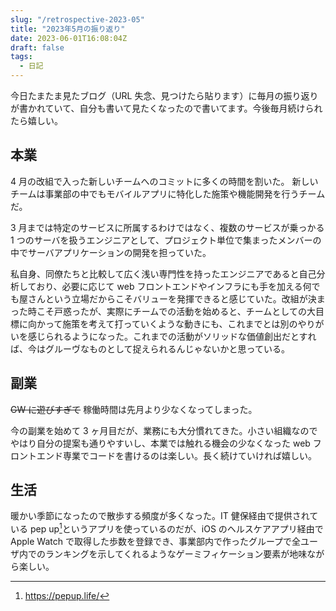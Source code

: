 ```yaml
---
slug: "/retrospective-2023-05"
title: "2023年5月の振り返り"
date: 2023-06-01T16:08:04Z
draft: false
tags:
  - 日記
---
```


今日たまたま見たブログ（URL 失念、見つけたら貼ります）に毎月の振り返りが書かれていて、自分も書いて見たくなったので書いてます。今後毎月続けられたら嬉しい。

## 本業

4 月の改組で入った新しいチームへのコミットに多くの時間を割いた。
新しいチームは事業部の中でもモバイルアプリに特化した施策や機能開発を行うチームだ。

3 月までは特定のサービスに所属するわけではなく、複数のサービスが乗っかる 1 つのサーバを扱うエンジニアとして、プロジェクト単位で集まったメンバーの中でサーバアプリケーションの開発を担っていた。

私自身、同僚たちと比較して広く浅い専門性を持ったエンジニアであると自己分析しており、必要に応じて web フロントエンドやインフラにも手を加える何でも屋さんという立場だからこそバリューを発揮できると感じていた。改組が決まった時こそ戸惑ったが、実際にチームでの活動を始めると、チームとしての大目標に向かって施策を考えて打っていくような動きにも、これまでとは別のやりがいを感じられるようになった。これまでの活動がソリッドな価値創出だとすれば、今はグルーヴなものとして捉えられるんじゃないかと思っている。

## 副業

~~GW に遊びすぎて~~ 稼働時間は先月より少なくなってしまった。

今の副業を始めて 3 ヶ月目だが、業務にも大分慣れてきた。小さい組織なのでやはり自分の提案も通りやすいし、本業では触れる機会の少なくなった web フロントエンド専業でコードを書けるのは楽しい。長く続けていければ嬉しい。

## 生活

暖かい季節になったので散歩する頻度が多くなった。IT 健保経由で提供されている pep up[^1]というアプリを使っているのだが、iOS のヘルスケアアプリ経由で Apple Watch で取得した歩数を登録でき、事業部内で作ったグループで全ユーザ内でのランキングを示してくれるようなゲーミフィケーション要素が地味ながら楽しい。

[^1]: https://pepup.life/
